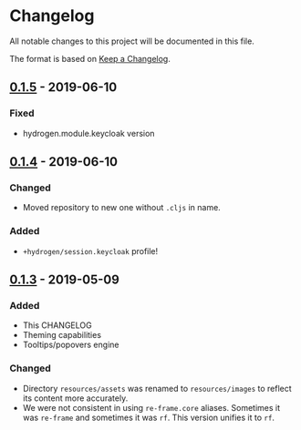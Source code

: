 # Changelog
All notable changes to this project will be documented in this file.

The format is based on [Keep a Changelog](http://keepachangelog.com/en/1.0.0/).

## [0.1.5] - 2019-06-10

### Fixed
- hydrogen.module.keycloak version

## [0.1.4] - 2019-06-10

### Changed
- Moved repository to new one without `.cljs` in name.

### Added
- `+hydrogen/session.keycloak` profile!

## [0.1.3] - 2019-05-09

### Added
- This CHANGELOG
- Theming capabilities
- Tooltips/popovers engine

### Changed
- Directory `resources/assets` was renamed to `resources/images` to reflect its content more accurately.
- We were not consistent in using `re-frame.core` aliases.
Sometimes it was `re-frame` and sometimes it was `rf`.
This version unifies it to `rf`.
 
[0.1.5]: https://github.com/magnetcoop/hydrogen.duct-template/releases/tag/v0.1.5
[0.1.4]: https://github.com/magnetcoop/hydrogen.duct-template/releases/tag/v0.1.4
[0.1.3]: https://github.com/magnetcoop/hydrogen.cljs.duct-template/releases/tag/v0.1.3

